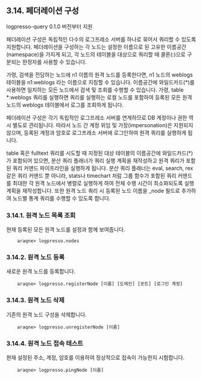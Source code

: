 ## 3.14. 페더레이션 구성

logpresso-query 0.1.0 버전부터 지원

페더레이션 구성은 독립적인 다수의 로그프레소 서버를 하나로 묶어서 쿼리할 수 있도록 지원합니다. 페더레이션을 구성하는 각 노드는 설정한 이름으로 된 고유한 이름공간(namespace)을 가지게 되고, 각 노드의 테이블을 대상으로 쿼리할 때 콜론(:)으로 구분되는 한정자를 사용할 수 있습니다.

가령, 검색을 전담하는 노드에 n1 이름의 원격 노드를 등록한다면, n1 노드의 weblogs 테이블을 n1:weblogs 라는 이름으로 지칭할 수 있습니다. 이름공간에 와일드카드(*)를 사용하면 일치하는 모든 노드에서 검색 및 조회를 수행할 수 있습니다. 가령, table *:weblogs 쿼리를 실행하면 쿼리를 실행하는 로컬 노드를 포함하여 등록된 모든 원격 노드의 weblogs 테이블에서 로그를 조회하게 됩니다.

페더레이션 구성은 각기 독립적인 로그프레소 서버를 연계하므로 DB 계정이나 권한 역시 별도로 관리됩니다. 따라서 노드 간 계정 위임 및 가장(impersonation)은 지원되지 않으며, 등록된 계정과 암호로 로그프레소 서버에 로그인하여 원격 쿼리를 실행하게 됩니다.

table 혹은 fulltext 쿼리를 시도할 때 지정된 대상 테이블의 이름공간에 와일드카드(*)가 포함되어 있으면, 분산 쿼리 플래너가 쿼리 실행 계획을 재작성하고 원격 쿼리가 포함된 쿼리 커맨드 파이프라인을 실행하게 됩니다. 분산 쿼리 플래너는 eval, search, rex 같은 쿼리 커맨드 뿐 아니라, stats나 timechart 처럼 그룹 함수가 포함된 쿼리 커맨드를 최대한 각 원격 노드에서 병렬로 실행하게 하여 전체 수행 시간이 최소화되도록 실행 계획을 재작성합니다. 또한 원격 노드 쿼리 시 등록된 노드 이름을 _node 필드로 추가하여 노드별 통계 쿼리를 수행할 수 있도록 합니다.

### 3.14.1.  원격 노드 목록 조회

현재 등록된 모든 원격 노드를 설정과 함께 보여줍니다.

~~~
	araqne> logpresso.nodes
~~~

### 3.14.2.  원격 노드 등록

새로운 원격 노드를 등록합니다.

~~~
	araqne> logpresso.registerNode [이름] [도메인] [포트] [로그인 계정]
~~~

### 3.14.3. 원격 노드 삭제

기존의 원격 노드 구성을 삭제합니다.

~~~
	araqne> logpresso.unregisterNode [이름]
~~~


### 3.14.4. 원격 노드 접속 테스트

현재 설정된 주소, 계정, 암호를 이용하여 정상적으로 접속이 가능한지 시험합니다.

~~~
	araqne> logpresso.pingNode [이름]
~~~



